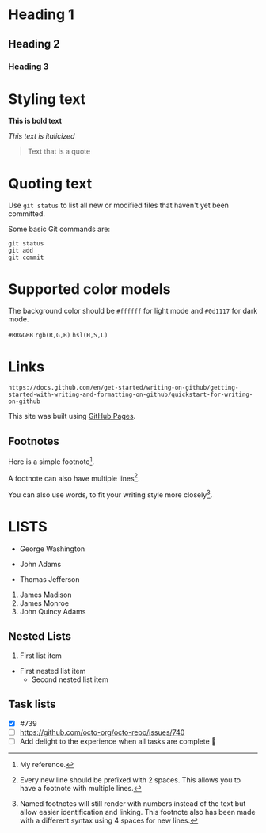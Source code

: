 # Heading 1
## Heading 2 
### Heading 3


# Styling text

**This is bold text**

*This text is italicized*

> Text that is a quote

# Quoting text

Use `git status` to list all new or modified files that haven't yet been committed.

Some basic Git commands are:
```
git status
git add
git commit
```

# Supported color models

The background color should be `#ffffff` for light mode and `#0d1117` for dark mode.

`#RRGGBB`
`rgb(R,G,B)`
`hsl(H,S,L)`

# Links
```
https://docs.github.com/en/get-started/writing-on-github/getting-started-with-writing-and-formatting-on-github/quickstart-for-writing-on-github
```

This site was built using [GitHub Pages](https://pages.github.com/).

## Footnotes
Here is a simple footnote[^1].

A footnote can also have multiple lines[^2].

You can also use words, to fit your writing style more closely[^note].

[^1]: My reference.
[^2]: Every new line should be prefixed with 2 spaces.
  This allows you to have a footnote with multiple lines.
[^note]:
    Named footnotes will still render with numbers instead of the text but allow easier identification and linking.
    This footnote also has been made with a different syntax using 4 spaces for new lines.


# LISTS
- George Washington
* John Adams
+ Thomas Jefferson

1. James Madison
2. James Monroe
3. John Quincy Adams

## Nested Lists
1. First list item
  - First nested list item
    - Second nested list item

## Task lists
- [x] #739
- [ ] https://github.com/octo-org/octo-repo/issues/740
- [ ] Add delight to the experience when all tasks are complete :tada:
